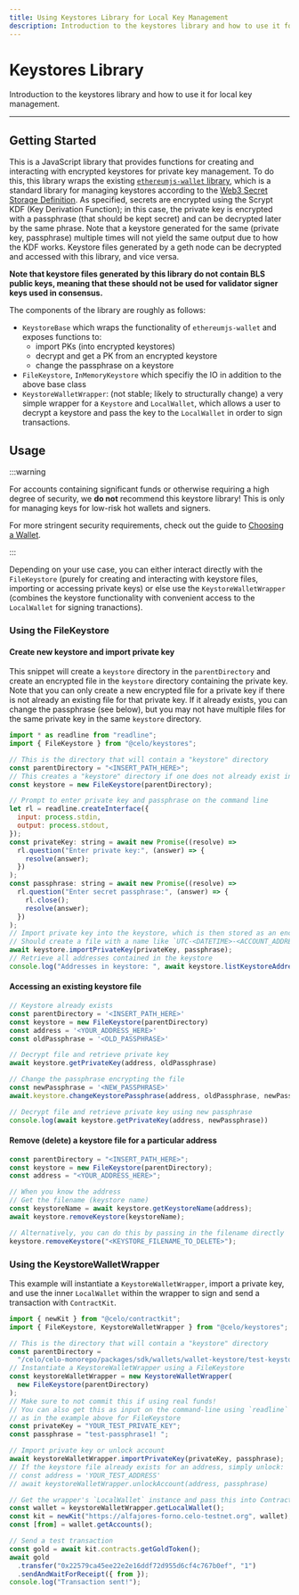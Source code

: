 ```yaml
---
title: Using Keystores Library for Local Key Management
description: Introduction to the keystores library and how to use it for local key management.
---
```


# Keystores Library

Introduction to the keystores library and how to use it for local key management.

---

## Getting Started

This is a JavaScript library that provides functions for creating and interacting with encrypted keystores for private key management. To do this, this library wraps the existing [`ethereumjs-wallet` library](https://github.com/ethereumjs/ethereumjs-wallet), which is a standard library for managing keystores according to the [Web3 Secret Storage Definition](https://github.com/ethereum/wiki/wiki/Web3-Secret-Storage-Definition). As specified, secrets are encrypted using the Scrypt KDF (Key Derivation Function); in this case, the private key is encrypted with a passphrase (that should be kept secret) and can be decrypted later by the same phrase. Note that a keystore generated for the same (private key, passphrase) multiple times will not yield the same output due to how the KDF works. Keystore files generated by a geth node can be decrypted and accessed with this library, and vice versa.

**Note that keystore files generated by this library do not contain BLS public keys, meaning that these should not be used for validator signer keys used in consensus.**

The components of the library are roughly as follows:

- `KeystoreBase` which wraps the functionality of `ethereumjs-wallet` and exposes functions to:
  - import PKs (into encrypted keystores)
  - decrypt and get a PK from an encrypted keystore
  - change the passphrase on a keystore
- `FileKeystore`, `InMemoryKeystore` which specifiy the IO in addition to the above base class
- `KeystoreWalletWrapper`: (not stable; likely to structurally change) a very simple wrapper for a `Keystore` and `LocalWallet`, which allows a user to decrypt a keystore and pass the key to the `LocalWallet` in order to sign transactions.

## Usage

:::warning

For accounts containing significant funds or otherwise requiring a high degree of security, we **do not** recommend this keystore library! This is only for managing keys for low-risk hot wallets and signers.

For more stringent security requirements, check out the guide to [Choosing a Wallet](/wallet/).

:::

Depending on your use case, you can either interact directly with the `FileKeystore` (purely for creating and interacting with keystore files, importing or accessing private keys) or else use the `KeystoreWalletWrapper` (combines the keystore functionality with convenient access to the `LocalWallet` for signing tranactions).

### Using the FileKeystore

#### Create new keystore and import private key

This snippet will create a `keystore` directory in the `parentDirectory` and create an encrypted file in the `keystore` directory containing the private key. Note that you can only create a new encrypted file for a private key if there is not already an existing file for that private key. If it already exists, you can change the passphrase (see below), but you may not have multiple files for the same private key in the same `keystore` directory.

```js
import * as readline from "readline";
import { FileKeystore } from "@celo/keystores";

// This is the directory that will contain a "keystore" directory
const parentDirectory = "<INSERT_PATH_HERE>";
// This creates a "keystore" directory if one does not already exist in the parentDirectory
const keystore = new FileKeystore(parentDirectory);

// Prompt to enter private key and passphrase on the command line
let rl = readline.createInterface({
  input: process.stdin,
  output: process.stdout,
});
const privateKey: string = await new Promise((resolve) =>
  rl.question("Enter private key:", (answer) => {
    resolve(answer);
  })
);
const passphrase: string = await new Promise((resolve) =>
  rl.question("Enter secret passphrase:", (answer) => {
    rl.close();
    resolve(answer);
  })
);
// Import private key into the keystore, which is then stored as an encrypted file
// Should create a file with a name like `UTC-<DATETIME>-<ACCOUNT_ADDRESS>`
await keystore.importPrivateKey(privateKey, passphrase);
// Retrieve all addresses contained in the keystore
console.log("Addresses in keystore: ", await keystore.listKeystoreAddresses());
```

#### Accessing an existing keystore file

```js
// Keystore already exists
const parentDirectory = '<INSERT_PATH_HERE>'
const keystore = new FileKeystore(parentDirectory)
const address = '<YOUR_ADDRESS_HERE>'
const oldPassphrase = '<OLD_PASSPHRASE>'

// Decrypt file and retrieve private key
await keystore.getPrivateKey(address, oldPassphrase)

// Change the passphrase encrypting the file
const newPassphrase = '<NEW_PASSPHRASE>'
await.keystore.changeKeystorePassphrase(address, oldPassphrase, newPassphrase)

// Decrypt file and retrieve private key using new passphrase
console.log(await keystore.getPrivateKey(address, newPassphrase))
```

#### Remove (delete) a keystore file for a particular address

```js
const parentDirectory = "<INSERT_PATH_HERE>";
const keystore = new FileKeystore(parentDirectory);
const address = "<YOUR_ADDRESS_HERE>";

// When you know the address
// Get the filename (keystore name)
const keystoreName = await keystore.getKeystoreName(address);
await keystore.removeKeystore(keystoreName);

// Alternatively, you can do this by passing in the filename directly
keystore.removeKeystore("<KEYSTORE_FILENAME_TO_DELETE>");
```

### Using the KeystoreWalletWrapper

This example will instantiate a `KeystoreWalletWrapper`, import a private key, and use the inner `LocalWallet` within the wrapper to sign and send a transaction with `ContractKit`.

```js
import { newKit } from "@celo/contractkit";
import { FileKeystore, KeystoreWalletWrapper } from "@celo/keystores";

// This is the directory that will contain a "keystore" directory
const parentDirectory =
  "/celo/celo-monorepo/packages/sdk/wallets/wallet-keystore/test-keystore-dir";
// Instantiate a KeystoreWalletWrapper using a FileKeystore
const keystoreWalletWrapper = new KeystoreWalletWrapper(
  new FileKeystore(parentDirectory)
);
// Make sure to not commit this if using real funds!
// You can also get this as input on the command-line using `readline`
// as in the example above for FileKeystore
const privateKey = "YOUR_TEST_PRIVATE_KEY";
const passphrase = "test-passphrase1! ";

// Import private key or unlock account
await keystoreWalletWrapper.importPrivateKey(privateKey, passphrase);
// If the keystore file already exists for an address, simply unlock:
// const address = 'YOUR_TEST_ADDRESS'
// await keystoreWalletWrapper.unlockAccount(address, passphrase)

// Get the wrapper's `LocalWallet` instance and pass this into ContractKit
const wallet = keystoreWalletWrapper.getLocalWallet();
const kit = newKit("https://alfajores-forno.celo-testnet.org", wallet);
const [from] = wallet.getAccounts();

// Send a test transaction
const gold = await kit.contracts.getGoldToken();
await gold
  .transfer("0x22579ca45ee22e2e16ddf72d955d6cf4c767b0ef", "1")
  .sendAndWaitForReceipt({ from });
console.log("Transaction sent!");
```

